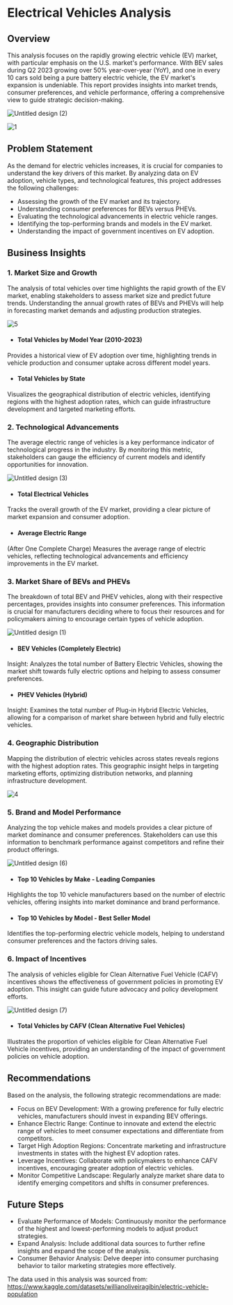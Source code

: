 # Electrical Vehicles Analysis


## Overview

This analysis focuses on the rapidly growing electric vehicle (EV) market, with particular emphasis on the U.S. market's performance. With BEV sales during Q2 2023 growing over 50% year-over-year (YoY), and one in every 10 cars sold being a pure battery electric vehicle, the EV market's expansion is undeniable. This report provides insights into market trends, consumer preferences, and vehicle performance, offering a comprehensive view to guide strategic decision-making.

![Untitled design (2)](https://github.com/user-attachments/assets/116294f0-f10b-49e7-b95a-b36891d892cd)

![1](https://github.com/user-attachments/assets/9dbfb13d-15d2-4784-b2e4-16de6a7f47dc)



## Problem Statement

As the demand for electric vehicles increases, it is crucial for companies to understand the key drivers of this market. By analyzing data on EV adoption, vehicle types, and technological features, this project addresses the following challenges:

- Assessing the growth of the EV market and its trajectory.
- Understanding consumer preferences for BEVs versus PHEVs.
- Evaluating the technological advancements in electric vehicle ranges.
- Identifying the top-performing brands and models in the EV market.
- Understanding the impact of government incentives on EV adoption.


## Business Insights

### 1. Market Size and Growth
The analysis of total vehicles over time highlights the rapid growth of the EV market, enabling stakeholders to assess market size and predict future trends. Understanding the annual growth rates of BEVs and PHEVs will help in forecasting market demands and adjusting production strategies.

![5](https://github.com/user-attachments/assets/705322ac-c878-4d43-91d1-71b0f891b838)

- #### Total Vehicles by Model Year (2010-2023)
Provides a historical view of EV adoption over time, highlighting trends in vehicle production and consumer uptake across different model years.

- #### Total Vehicles by State
Visualizes the geographical distribution of electric vehicles, identifying regions with the highest adoption rates, which can guide infrastructure development and targeted marketing efforts.


### 2. Technological Advancements
The average electric range of vehicles is a key performance indicator of technological progress in the industry. By monitoring this metric, stakeholders can gauge the efficiency of current models and identify opportunities for innovation.


![Untitled design (3)](https://github.com/user-attachments/assets/72862d2f-0336-4b28-a8f0-477d8d4688fa)



- #### Total Electrical Vehicles
Tracks the overall growth of the EV market, providing a clear picture of market expansion and consumer adoption.

- #### Average Electric Range
(After One Complete Charge) Measures the average range of electric vehicles, reflecting technological advancements and efficiency improvements in the EV market.




### 3. Market Share of BEVs and PHEVs
The breakdown of total BEV and PHEV vehicles, along with their respective percentages, provides insights into consumer preferences. This information is crucial for manufacturers deciding where to focus their resources and for policymakers aiming to encourage certain types of vehicle adoption.

![Untitled design (1)](https://github.com/user-attachments/assets/27d06627-e478-4e98-a510-f3246ca90a01)

- #### BEV Vehicles (Completely Electric)
Insight: Analyzes the total number of Battery Electric Vehicles, showing the market shift towards fully electric options and helping to assess consumer preferences.

- #### PHEV Vehicles (Hybrid)
Insight: Examines the total number of Plug-in Hybrid Electric Vehicles, allowing for a comparison of market share between hybrid and fully electric vehicles.


### 4. Geographic Distribution
Mapping the distribution of electric vehicles across states reveals regions with the highest adoption rates. This geographic insight helps in targeting marketing efforts, optimizing distribution networks, and planning infrastructure development.

![4](https://github.com/user-attachments/assets/a3cedb2e-0032-497b-9e46-c519c42d3769)


### 5. Brand and Model Performance
Analyzing the top vehicle makes and models provides a clear picture of market dominance and consumer preferences. Stakeholders can use this information to benchmark performance against competitors and refine their product offerings.

![Untitled design (6)](https://github.com/user-attachments/assets/60803f16-5901-46be-a7c9-e65579dc9d80)

- #### Top 10 Vehicles by Make - Leading Companies
Highlights the top 10 vehicle manufacturers based on the number of electric vehicles, offering insights into market dominance and brand performance.

- #### Top 10 Vehicles by Model - Best Seller Model
Identifies the top-performing electric vehicle models, helping to understand consumer preferences and the factors driving sales.

### 6. Impact of Incentives
The analysis of vehicles eligible for Clean Alternative Fuel Vehicle (CAFV) incentives shows the effectiveness of government policies in promoting EV adoption. This insight can guide future advocacy and policy development efforts.

![Untitled design (7)](https://github.com/user-attachments/assets/acf25a94-215b-4c4f-aae3-f515e4a06cf5)

- #### Total Vehicles by CAFV (Clean Alternative Fuel Vehicles)
Illustrates the proportion of vehicles eligible for Clean Alternative Fuel Vehicle incentives, providing an understanding of the impact of government policies on vehicle adoption.



## Recommendations

Based on the analysis, the following strategic recommendations are made:

- Focus on BEV Development: With a growing preference for fully electric vehicles, manufacturers should invest in expanding BEV offerings.
- Enhance Electric Range: Continue to innovate and extend the electric range of vehicles to meet consumer expectations and differentiate from competitors.
- Target High Adoption Regions: Concentrate marketing and infrastructure investments in states with the highest EV adoption rates.
- Leverage Incentives: Collaborate with policymakers to enhance CAFV incentives, encouraging greater adoption of electric vehicles.
- Monitor Competitive Landscape: Regularly analyze market share data to identify emerging competitors and shifts in consumer preferences.

## Future Steps
- Evaluate Performance of Models: Continuously monitor the performance of the highest and lowest-performing models to adjust product strategies.
- Expand Analysis: Include additional data sources to further refine insights and expand the scope of the analysis.
- Consumer Behavior Analysis: Delve deeper into consumer purchasing behavior to tailor marketing strategies more effectively.


The data used in this analysis was sourced from: https://www.kaggle.com/datasets/willianoliveiragibin/electric-vehicle-population
